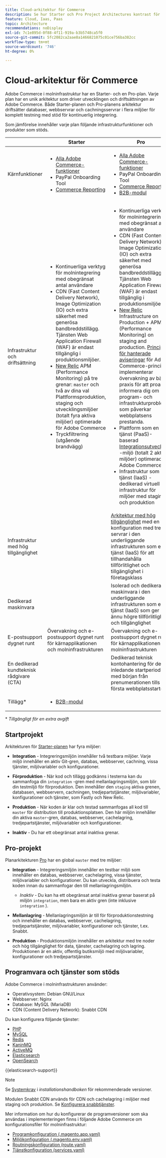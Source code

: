 ```yaml
---
title: Cloud-arkitektur för Commerce
description: Se hur Starter och Pro Project Architectures kontrast för Commerce i molninfrastrukturen.
feature: Cloud, Iaas, Paas
topic: Architecture
recommendations: noDisplay
exl-id: 7c1e895d-0f88-4f11-919a-b3b5748ca5f0
source-git-commit: 5fc2082ca2aae8a1466821075c01ce756ba382cc
workflow-type: tm+mt
source-wordcount: '746'
ht-degree: 0%

---
```


# Cloud-arkitektur för Commerce

Adobe Commerce i molninfrastruktur har en Starter- och en Pro-plan. Varje plan har en unik arkitektur som driver utvecklingen och driftsättningen av Adobe Commerce. Både Starter-planen och Pro-planens arkitektur driftsätter databaser, webbservrar och cachningsservrar i flera miljöer för komplett testning med stöd för kontinuerlig integrering.

Som jämförelse innehåller varje plan följande infrastrukturfunktioner och produkter som stöds.

|          | Starter | Pro |
| -------- | --------------------| ------------------ |
| Kärnfunktioner | <ul><li>[Alla Adobe Commerce-funktioner](https://experienceleague.adobe.com/docs/commerce-operations/release/features.html?lang=sv-SE)</li><li>PayPal Onboarding Tool</li><li>[Commerce Reporting](https://business.adobe.com/products/magento/business-intelligence.html?_ga=2.85288604.442698376.1665067470-1322106587.1655147209)</li></ul> | <ul><li>[Alla Adobe Commerce-funktioner](https://experienceleague.adobe.com/docs/commerce-operations/release/features.html?lang=sv-SE)</li><li>PayPal Onboarding Tool</li><li>[Commerce Reporting](https://business.adobe.com/products/magento/business-intelligence.html?_ga=2.85288604.442698376.1665067470-1322106587.1655147209)</li><li>[B2B-modul](https://business.adobe.com/products/magento/b2b-ecommerce.html?_ga=2.105948422.442698376.1665067470-1322106587.1655147209)</li></ul> |
| Infrastruktur och driftsättning | <ul><li>Kontinuerliga verktyg för molnintegrering med obegränsat antal användare</li><li>CDN (Fast Content Delivery Network), Image Optimization (IO) och extra säkerhet med generösa bandbreddstillägg. Tjänsten Web Application Firewall (WAF) är endast tillgänglig i produktionsmiljöer.</li><li>[New Relic](../monitor/new-relic-service.md) APM (Performance Monitoring) på tre grenar: `master` och två av dina val<br>Plattformsproduktion, staging och utvecklingsmiljöer (totalt fyra aktiva miljöer) optimerade för Adobe Commerce</li><li>Tryckfiltrering (utgående brandvägg)</li></ul> | <ul><li>Kontinuerliga verktyg för molnintegrering med obegränsat antal användare</li><li>CDN (Fast Content Delivery Network), Image Optimization (IO) och extra säkerhet med generösa bandbreddstillägg. Tjänsten Web Application Firewall (WAF) är endast tillgänglig i produktionsmiljöer.</li><li>[New Relic](../monitor/new-relic-service.md) Infrastructure on Production + APM (Performance Monitoring) on staging and production. [Princip för hanterade aviseringar](../monitor/investigate-performance.md#monitor-performance-with-managed-alerts) för Adobe Commerce-principen implementerar övervakning av bästa praxis för att proaktivt informera dig om program- och infrastrukturproblem som påverkar webbplatsens prestanda.</li><li>Plattform som en tjänst (PaaS)-baserad [Integrationsutveckling](pro-architecture.md#integration-environment) -miljö (totalt 2 aktiva miljöer) optimerad för Adobe Commerce</li><li>Infrastruktur som en tjänst (IaaS) - dedikerad virtuell infrastruktur för miljöer med staging och produktion</li></ul> |
| Infrastruktur med hög tillgänglighet | | [Arkitektur med hög tillgänglighet](pro-architecture.md#redundant-hardware) med en konfiguration med tre servrar i den underliggande infrastrukturen som en tjänst (IaaS) för att tillhandahålla tillförlitlighet och tillgänglighet i företagsklass |
| Dedikerad maskinvara | | Isolerad och dedikerad maskinvara i den underliggande infrastrukturen som en tjänst (IaaS) som ger ännu högre tillförlitlighet och tillgänglighet |
| E-postsupport dygnet runt | Övervakning och e-postsupport dygnet runt för kärnapplikationen och molninfrastrukturen | Övervakning och e-postsupport dygnet runt för kärnapplikationen och molninfrastrukturen |
| En dedikerad kundteknisk rådgivare (CTA) | | Dedikerad teknisk kontohantering för den inledande startperioden, med början från prenumerationen tills den första webbplatsstarten |
| Tillägg\* | <ul><li>[B2B-modul](https://business.adobe.com/products/magento/b2b-ecommerce.html)</li></ul> |

\* _Tillgängligt för en extra avgift_

## Startprojekt

Arkitekturen för [Starter-planen](starter-architecture.md) har fyra miljöer:

- **Integration** - Integreringsmiljön innehåller två testbara miljöer. Varje miljö innehåller en aktiv Git-gren, databas, webbserver, cachning, vissa tjänster, miljövariabler och konfigurationer.

- **Förproduktion** - När kod och tillägg godkänns i testerna kan du sammanfoga din `integration` -gren med mellanlagringsmiljön, som blir din testmiljö för förproduktion. Den innehåller den `staging` aktiva grenen, databasen, webbservern, cachningen, tredjepartstjänster, miljövariabler, konfigurationer och tjänster, som Fastly och New Relic.

- **Produktion** - När koden är klar och testad sammanfogas all kod till `master` för distribution till produktionsplatsen. Den här miljön innehåller din aktiva `master`-gren, databas, webbserver, cachelagring, tredjepartstjänster, miljövariabler och konfigurationer.

- **Inaktiv** - Du har ett obegränsat antal inaktiva grenar.

## Pro-projekt

Planarkitekturen [Pro](pro-architecture.md) har en global `master` med tre miljöer:

- **Integration** - Integreringsmiljön innehåller en testbar miljö som innehåller en databas, webbserver, cachelagring, vissa tjänster, miljövariabler och konfigurationer. Du kan utveckla, distribuera och testa koden innan du sammanfogar den till mellanlagringsmiljön.

   - _Inaktiv_ - Du kan ha ett obegränsat antal inaktiva grenar baserat på miljön `integration`, men bara en aktiv gren (inte inklusive `integration` ).

- **Mellanlagring** - Mellanlagringsmiljön är till för förproduktionstestning och innehåller en databas, webbserver, cachelagring, tredjepartstjänster, miljövariabler, konfigurationer och tjänster, t.ex. Snabbt.

- **Produktion** - Produktionsmiljön innehåller en arkitektur med tre noder och hög tillgänglighet för data, tjänster, cachelagring och lagring. Produktionen är en aktiv, offentlig butiksmiljö med miljövariabler, konfigurationer och tredjepartstjänster.

## Programvara och tjänster som stöds

Adobe Commerce i molninfrastrukturen använder:

- Operativsystem: Debian GNU/Linux
- Webbserver: Nginx
- Database: MySQL (MariaDB)
- CDN (Content Delivery Network): Snabbt CDN

Du kan konfigurera följande tjänster:

- [PHP](../application/php-settings.md)
- [MySQL](../services/mysql.md)
- [Redis](../services/redis.md)
- [KaninMQ](../services/rabbitmq.md)
- [ActiveMQ](../services/activemq.md)
- [Elasticsearch](../services/elasticsearch.md)
- [OpenSearch](../services/opensearch.md)

{{elasticsearch-support}}

>[!NOTE]
>
>Se [Systemkrav](https://experienceleague.adobe.com/docs/commerce-operations/installation-guide/system-requirements.html?lang=sv-SE) i _installationshandboken_ för rekommenderade versioner.

Modulen Snabbt CDN används för CDN och cachelagring i miljöer med staging och produktion. Se [Konfigurera snabbtjänster](../cdn/fastly.md).

Mer information om hur du konfigurerar de programversioner som ska användas i implementeringen finns i följande Adobe Commerce om konfigurationsfiler för molninfrastruktur:

- [Programkonfiguration (.magento.app.yaml)](../application/configure-app-yaml.md)
- [Miljökonfiguration (.magento.env.yaml)](../environment/configure-env-yaml.md)
- [Routningskonfiguration (route.yaml)](../routes/routes-yaml.md)
- [Tjänstkonfiguration (services.yaml)](../services/services-yaml.md)
